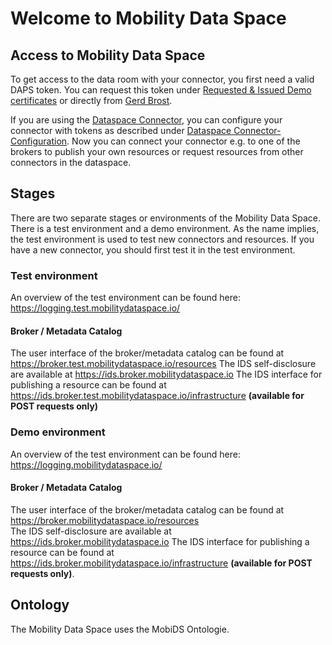 # Welcome to Mobility Data Space

## Access to Mobility Data Space 

To get access to the data room with your connector, you first need a valid DAPS token. You can request this token under [Requested & Issued Demo certificates](https://industrialdataspace.jiveon.com/docs/DOC-2002) or directly from [Gerd Brost](https://www.dataspaces.fraunhofer.de/de/software/identity_provider.html).

If you are using the [Dataspace Connector](https://github.com/International-Data-Spaces-Association/DataspaceConnector), you can configure your connector with tokens as described under  [Dataspace Connector-Configuration](https://international-data-spaces-association.github.io/DataspaceConnector/Deployment/Configuration). Now you can connect your connector e.g. to one of the brokers to publish your own resources or request resources from other connectors in the dataspace.

## Stages
There are two separate stages or environments of the Mobility Data Space. There is a test environment and a demo environment. As the name implies, the test environment is used to test new connectors and resources. 
If you have a new connector, you should first test it in the test environment.

### Test environment
An overview of the test environment can be found here: https://logging.test.mobilitydataspace.io/

#### Broker / Metadata Catalog
The user interface of the broker/metadata catalog can be found at https://broker.test.mobilitydataspace.io/resources
The IDS self-disclosure are available at https://ids.broker.mobilitydataspace.io 
The IDS interface for publishing a resource can be found at https://ids.broker.test.mobilitydataspace.io/infrastructure **(available for POST requests only)**

### Demo environment
An overview of the test environment can be found here: https://logging.mobilitydataspace.io/

#### Broker / Metadata Catalog
The user interface of the broker/metadata catalog can be found at https://broker.mobilitydataspace.io/resources  
The IDS self-disclosure are available at https://ids.broker.mobilitydataspace.io 
The IDS interface for publishing a resource can be found at https://ids.broker.mobilitydataspace.io/infrastructure **(available for POST requests only)**.

## Ontology
The Mobility Data Space uses the MobiDS Ontologie. 